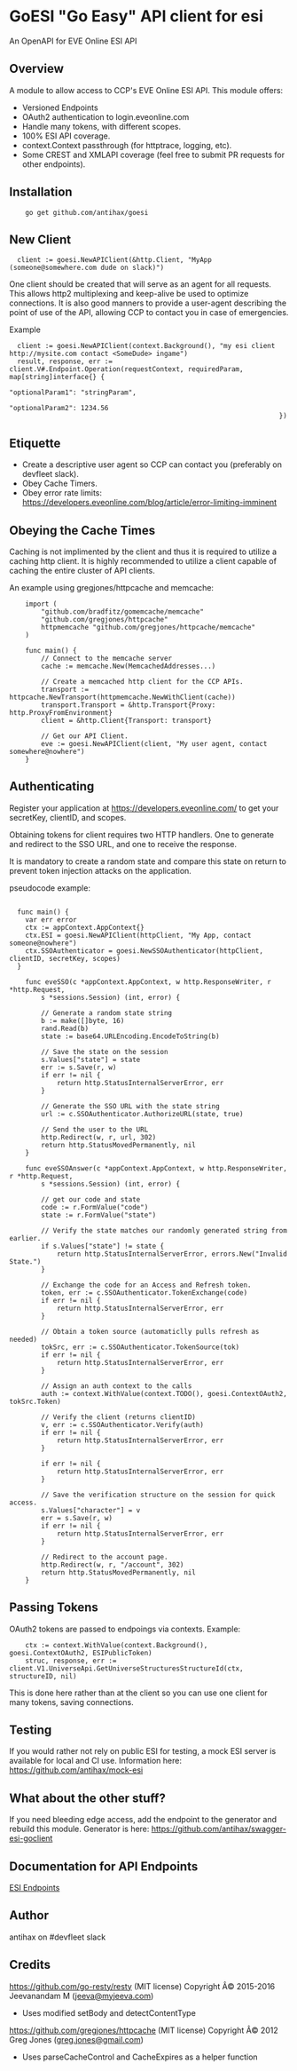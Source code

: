 # GoESI "Go Easy" API client for esi

An OpenAPI for EVE Online ESI API

## Overview
A module to allow access to CCP's EVE Online ESI API.
This module offers:
* Versioned Endpoints
* OAuth2 authentication to login.eveonline.com
* Handle many tokens, with different scopes.
* 100% ESI API coverage.
* context.Context passthrough (for httptrace, logging, etc).
* Some CREST and XMLAPI coverage (feel free to submit PR requests for other endpoints).

## Installation
```
    go get github.com/antihax/goesi
```

## New Client
```
  client := goesi.NewAPIClient(&http.Client, "MyApp (someone@somewhere.com dude on slack)")
```
One client should be created that will serve as an agent for all requests. This allows http2 multiplexing and keep-alive be used to optimize connections.
It is also good manners to provide a user-agent describing the point of use of the API, allowing CCP to contact you in case of emergencies.

Example
```
  client := goesi.NewAPIClient(context.Background(), "my esi client http://mysite.com contact <SomeDude> ingame")
  result, response, err := client.V#.Endpoint.Operation(requestContext, requiredParam, map[string]interface{} { 
                                                                        "optionalParam1": "stringParam",
                                                                        "optionalParam2": 1234.56
                                                                    })
```

## Etiquette 
* Create a descriptive user agent so CCP can contact you (preferably on devfleet slack).
* Obey Cache Timers.
* Obey error rate limits: https://developers.eveonline.com/blog/article/error-limiting-imminent

## Obeying the Cache Times
Caching is not implimented by the client and thus it is required to utilize
a caching http client. It is highly recommended to utilize a client capable
of caching the entire cluster of API clients.

An example using gregjones/httpcache and memcache:
```
	import (
		"github.com/bradfitz/gomemcache/memcache"
		"github.com/gregjones/httpcache"
		httpmemcache "github.com/gregjones/httpcache/memcache"
	)

	func main() {
		// Connect to the memcache server
		cache := memcache.New(MemcachedAddresses...)

		// Create a memcached http client for the CCP APIs.
		transport := httpcache.NewTransport(httpmemcache.NewWithClient(cache))
		transport.Transport = &http.Transport{Proxy: http.ProxyFromEnvironment}
		client = &http.Client{Transport: transport}

		// Get our API Client.
		eve := goesi.NewAPIClient(client, "My user agent, contact somewhere@nowhere")
	}
```

## Authenticating
Register your application at https://developers.eveonline.com/ to get your secretKey, clientID, and scopes.

Obtaining tokens for client requires two HTTP handlers. One to generate and redirect
to the SSO URL, and one to receive the response.

It is mandatory to create a random state and compare this state on return to prevent token injection attacks on the application.

pseudocode example:
```

  func main() {
    var err error
    ctx := appContext.AppContext{}
    ctx.ESI = goesi.NewAPIClient(httpClient, "My App, contact someone@nowhere")
    ctx.SSOAuthenticator = goesi.NewSSOAuthenticator(httpClient, clientID, secretKey, scopes)
  }

	func eveSSO(c *appContext.AppContext, w http.ResponseWriter, r *http.Request,
		s *sessions.Session) (int, error) {

		// Generate a random state string
		b := make([]byte, 16)
		rand.Read(b)
		state := base64.URLEncoding.EncodeToString(b)

		// Save the state on the session
		s.Values["state"] = state
		err := s.Save(r, w)
		if err != nil {
			return http.StatusInternalServerError, err
		}

		// Generate the SSO URL with the state string
		url := c.SSOAuthenticator.AuthorizeURL(state, true)

		// Send the user to the URL
		http.Redirect(w, r, url, 302)
		return http.StatusMovedPermanently, nil
	}

	func eveSSOAnswer(c *appContext.AppContext, w http.ResponseWriter, r *http.Request,
		s *sessions.Session) (int, error) {

		// get our code and state
		code := r.FormValue("code")
		state := r.FormValue("state")

		// Verify the state matches our randomly generated string from earlier.
		if s.Values["state"] != state {
			return http.StatusInternalServerError, errors.New("Invalid State.")
		}

		// Exchange the code for an Access and Refresh token.
		token, err := c.SSOAuthenticator.TokenExchange(code)
		if err != nil {
			return http.StatusInternalServerError, err
		}

		// Obtain a token source (automaticlly pulls refresh as needed)
		tokSrc, err := c.SSOAuthenticator.TokenSource(tok)
		if err != nil {
			return http.StatusInternalServerError, err
		}

		// Assign an auth context to the calls
		auth := context.WithValue(context.TODO(), goesi.ContextOAuth2, tokSrc.Token)

		// Verify the client (returns clientID)
		v, err := c.SSOAuthenticator.Verify(auth)
		if err != nil {
			return http.StatusInternalServerError, err
		}

		if err != nil {
			return http.StatusInternalServerError, err
		}

		// Save the verification structure on the session for quick access.
		s.Values["character"] = v
		err = s.Save(r, w)
		if err != nil {
			return http.StatusInternalServerError, err
		}

		// Redirect to the account page.
		http.Redirect(w, r, "/account", 302)
		return http.StatusMovedPermanently, nil
	}
```

## Passing Tokens
OAuth2 tokens are passed to endpoings via contexts. Example:
```
	ctx := context.WithValue(context.Background(), goesi.ContextOAuth2, ESIPublicToken)
	struc, response, err := client.V1.UniverseApi.GetUniverseStructuresStructureId(ctx, structureID, nil)
```

This is done here rather than at the client so you can use one client for many tokens, saving connections.

## Testing
If you would rather not rely on public ESI for testing, a mock ESI server is available for local and CI use.
Information here: https://github.com/antihax/mock-esi

## What about the other stuff?
If you need bleeding edge access, add the endpoint to the generator and rebuild this module. 
Generator is here: https://github.com/antihax/swagger-esi-goclient

## Documentation for API Endpoints
[ESI Endpoints](./esi/README.md)

## Author
  antihax on #devfleet slack

## Credits
https://github.com/go-resty/resty (MIT license) Copyright Â© 2015-2016 Jeevanandam M (jeeva@myjeeva.com)
 - Uses modified setBody and detectContentType

https://github.com/gregjones/httpcache (MIT license) Copyright Â© 2012 Greg Jones (greg.jones@gmail.com)
  - Uses parseCacheControl and CacheExpires as a helper function


